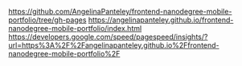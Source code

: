 https://github.com/AngelinaPanteley/frontend-nanodegree-mobile-portfolio/tree/gh-pages
https://angelinapanteley.github.io/frontend-nanodegree-mobile-portfolio/index.html
https://developers.google.com/speed/pagespeed/insights/?url=https%3A%2F%2Fangelinapanteley.github.io%2Ffrontend-nanodegree-mobile-portfolio%2F